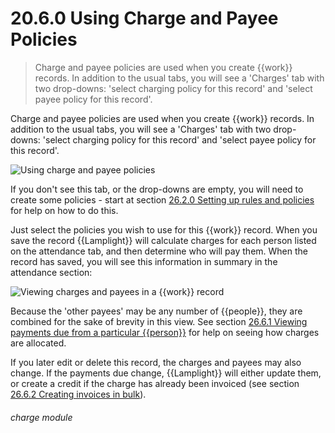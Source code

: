 # 20.6.0    Using Charge and Payee Policies

> Charge and payee policies are used when you create {{work}} records. In addition to the usual tabs, you will see a 'Charges' tab with two drop-downs: 'select charging policy for this record' and 'select payee policy for this record'. 

Charge and payee policies are used when you create {{work}} records. In addition to the usual tabs, you will see a 'Charges' tab with two drop-downs: 'select charging policy for this record' and 'select payee policy for this record'. 

![Using charge and payee policies](256a.png)

If you don't see this tab, or the drop-downs are empty, you will need to create some policies - start at section [26.2.0  Setting up rules and policies](/help/index/p/26.2.0) for help on how to do this. 

Just select the policies you wish to use for this {{work}} record. When you save the record {{Lamplight}} will calculate charges for each person listed on the attendance tab, and then determine who will pay them. When the record has saved, you will see this information in summary in the attendance section: 

![Viewing charges and payees in a {{work}} record](256b.png)

Because the 'other payees' may be any number of {{people}}, they are combined for the sake of brevity in this view. See section [26.6.1  Viewing payments due from a particular {{person}}](/help/index/p/26.6.1) for help on seeing how charges are allocated. 

If you later edit or delete this record, the charges and payees may also change. If the payments due change, {{Lamplight}} will either update them, or create a credit if the charge has already been invoiced (see section [26.6.2  Creating invoices in bulk](/help/index/p/26.6.2)). 

###### charge module

